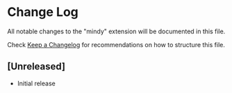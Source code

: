 # Change Log

All notable changes to the "mindy" extension will be documented in this file.

Check [Keep a Changelog](http://keepachangelog.com/) for recommendations on how to structure this file.

## [Unreleased]

- Initial release